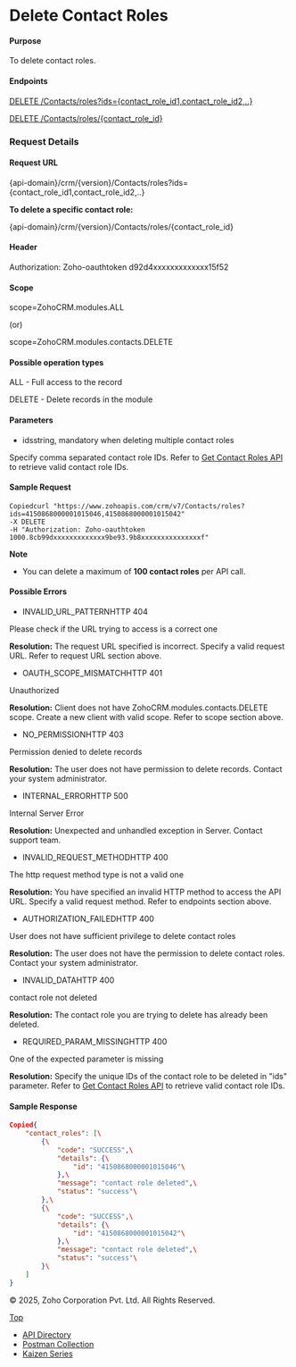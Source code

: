 
# Delete Contact Roles

#### Purpose

To delete contact roles.

#### Endpoints

[DELETE /Contacts/roles?ids={contact\_role\_id1,contact\_role\_id2,..}](https://www.zoho.com/crm/developer/docs/api/v7/delete-contact-roles.html)

[DELETE /Contacts/roles/{contact\_role\_id}](https://www.zoho.com/crm/developer/docs/api/v7/delete-contact-roles.html)

### Request Details

#### Request URL

{api-domain}/crm/{version}/Contacts/roles?ids={contact\_role\_id1,contact\_role\_id2,..}

**To delete a specific contact role:**

{api-domain}/crm/{version}/Contacts/roles/{contact\_role\_id}

#### Header

Authorization: Zoho-oauthtoken d92d4xxxxxxxxxxxxx15f52

#### Scope

scope=ZohoCRM.modules.ALL

(or)

scope=ZohoCRM.modules.contacts.DELETE

#### Possible operation types

ALL - Full access to the record

DELETE - Delete records in the module

#### Parameters

- idsstring, mandatory when deleting multiple contact roles



Specify comma separated contact role IDs. Refer to [Get Contact Roles API](https://www.zoho.com/crm/developer/docs/api/v7/get-contact-roles.html) to retrieve valid contact role IDs.


#### Sample Request

``` curl
Copiedcurl "https://www.zohoapis.com/crm/v7/Contacts/roles?ids=4150868000001015046,4150868000001015042"
-X DELETE
-H "Authorization: Zoho-oauthtoken 1000.8cb99dxxxxxxxxxxxxx9be93.9b8xxxxxxxxxxxxxxxf"
```

**Note**

- You can delete a maximum of **100 contact roles** per API call.

#### Possible Errors

- INVALID\_URL\_PATTERNHTTP 404



Please check if the URL trying to access is a correct one

**Resolution:** The request URL specified is incorrect. Specify a valid request URL. Refer to request URL section above.

- OAUTH\_SCOPE\_MISMATCHHTTP 401



Unauthorized

**Resolution:** Client does not have ZohoCRM.modules.contacts.DELETE scope. Create a new client with valid scope. Refer to scope section above.

- NO\_PERMISSIONHTTP 403



Permission denied to delete records

**Resolution:** The user does not have permission to delete records. Contact your system administrator.

- INTERNAL\_ERRORHTTP 500



Internal Server Error

**Resolution:** Unexpected and unhandled exception in Server. Contact support team.

- INVALID\_REQUEST\_METHODHTTP 400



The http request method type is not a valid one

**Resolution:** You have specified an invalid HTTP method to access the API URL. Specify a valid request method. Refer to endpoints section above.

- AUTHORIZATION\_FAILEDHTTP 400



User does not have sufficient privilege to delete contact roles

**Resolution:** The user does not have the permission to delete contact roles. Contact your system administrator.

- INVALID\_DATAHTTP 400



contact role not deleted

**Resolution:** The contact role you are trying to delete has already been deleted.

- REQUIRED\_PARAM\_MISSINGHTTP 400



One of the expected parameter is missing

**Resolution:** Specify the unique IDs of the contact role to be deleted in "ids" parameter. Refer to [Get Contact Roles API](https://www.zoho.com/crm/developer/docs/api/v7/get-contact-roles.html) to retrieve valid contact role IDs.


#### Sample Response

``` json
Copied{
    "contact_roles": [\
        {\
            "code": "SUCCESS",\
            "details": {\
                "id": "4150868000001015046"\
            },\
            "message": "contact role deleted",\
            "status": "success"\
        },\
        {\
            "code": "SUCCESS",\
            "details": {\
                "id": "4150868000001015042"\
            },\
            "message": "contact role deleted",\
            "status": "success"\
        }\
    ]
}
```

© 2025, Zoho Corporation Pvt. Ltd. All Rights Reserved.

[Top](https://www.zoho.com/crm/developer/docs/api/v7/delete-contact-roles.html#top)

- [API Directory](https://www.zoho.com/crm/developer/docs/api-directory.html?source_from=qlink_)
- [Postman Collection](https://www.postman.com/zohocrmdevelopers/workspace/zoho-crm-developers/overview?source_from=qlink_)
- [Kaizen Series](https://www.zoho.com/crm/developer/docs/kaizen-series-directory.html?source_from=qlink_)